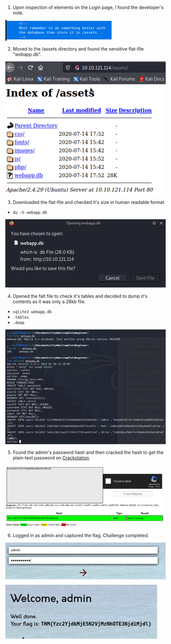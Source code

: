 
1. Upon inspection of elements on the Login page, I found the developer's note. 

![](Images/owaspTask11_0.0.png)

2. Moved to the /assets directory and found the sensitive flat-file "webapp.db".

![](Images/owaspTask11_0.1.png)

3. Downloaded the flat-file and checked it's size in human readable format
* `du -h webapp.db`

![](Images/owaspTask11_0.2.png)

4. Opened the falt file to check it's tables and decided to dump it's contents as it was only a 28kb file.
* `sqlite3 webapp.db`
* `.tables`
* `.dump`

![](Images/owaspTask11_0.3.png)

5. Found the admin's password hash and then cracked the hash to get the plain-text password on [Crackstation](https://crackstation.net).

![](Images/owaspTask11_0.4.png)

6. Logged in as admin and captured the flag. Challenge completed.

![](Images/owaspTask11_0.5.png)

![](Images/owaspTask11_0.6.png)

